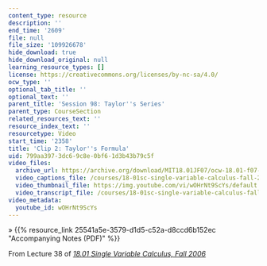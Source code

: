 ```yaml
---
content_type: resource
description: ''
end_time: '2609'
file: null
file_size: '109926678'
hide_download: true
hide_download_original: null
learning_resource_types: []
license: https://creativecommons.org/licenses/by-nc-sa/4.0/
ocw_type: ''
optional_tab_title: ''
optional_text: ''
parent_title: 'Session 98: Taylor''s Series'
parent_type: CourseSection
related_resources_text: ''
resource_index_text: ''
resourcetype: Video
start_time: '2358'
title: 'Clip 2: Taylor''s Formula'
uid: 799aa397-3dc6-9c8e-0bf6-1d3b43b79c5f
video_files:
  archive_url: https://archive.org/download/MIT18.01JF07/ocw-18.01-f07-lec38_300k.mp4
  video_captions_file: /courses/18-01sc-single-variable-calculus-fall-2010/74ce0bccb84e52e38d152c701a4f3cfc_wOHrNt9ScYs.vtt
  video_thumbnail_file: https://img.youtube.com/vi/wOHrNt9ScYs/default.jpg
  video_transcript_file: /courses/18-01sc-single-variable-calculus-fall-2010/cf8ea7ecbb8bc0987dc9323384da4b51_wOHrNt9ScYs.pdf
video_metadata:
  youtube_id: wOHrNt9ScYs
---
```


» {{% resource_link 25541a5e-3579-d1d5-c52a-d8ccd6b152ec "Accompanying Notes (PDF)" %}}

From Lecture 38 of [_18.01 Single Variable Calculus, Fall 2006_](/courses/18-01-single-variable-calculus-fall-2006/video_galleries/video-lectures)

